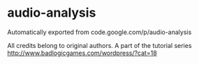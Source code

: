 # audio-analysis
Automatically exported from code.google.com/p/audio-analysis

All credits belong to original authors. A part of the tutorial series
http://www.badlogicgames.com/wordpress/?cat=18
